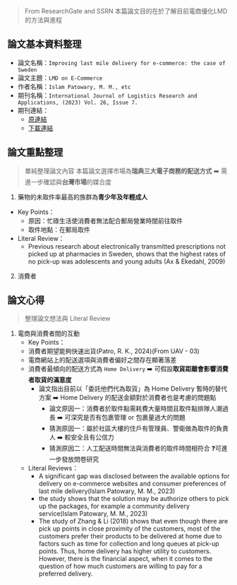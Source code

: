 > From ResearchGate and SSRN
> 本篇論文目的在於了解目前電商優化LMD的方法與進程

## 論文基本資料整理
- 論文名稱：`Improving last mile delivery for e-commerce: the case of Sweden`
- 論文主題：`LMD on E-Commerce`
- 作者名稱：`Islam Patowary, M. M., etc`
- 期刊名稱：`International Journal of Logistics Research and Applications, (2023) Vol. 26, Issue 7.`
- 期刊連結：
  - [原連結](https://www.tandfonline.com/doi/full/10.1080/13675567.2021.1998396)
  - [下載連結](https://papers.ssrn.com/sol3/papers.cfm?abstract_id=3696665)

## 論文重點整理
> 單純整理論文內容
> 本篇論文選擇市場為**瑞典三大電子商務的配送方式** ➡️ 需進一步確認與**台灣市場**的媒合度
1. 藥物的未取件率最高的族群為**青少年及年輕成人**
  - Key Points：
    - 原因：忙碌生活使消費者無法配合郵局營業時間前往取件
    - 取件地點：在郵局取件
  - Literal Review：
    - Previous research about electronically transmitted prescriptions not picked up at pharmacies in Sweden, shows that the highest rates of no pick-up was adolescents and young adults (Ax & Ekedahl, 2009)
2. 消費者  


## 論文心得
> 整理論文想法與 Literal Review

1. 電商與消費者間的互動
   -  Key Points：
     - 消費者期望能夠快速出貨(Patro, R. K., 2024)(From UAV - 03)
     - 電商網站上的配送選項與消費者偏好之間存在顯著落差
     - 消費者最傾向的配送方式為 `Home Delivery` ➡️ 可假設**取貨距離會影響消費者取貨的滿意度**
       - 論文指出目前以「委託他們代為取貨」為 Home Delivery 暫時的替代方案 ➡️ Home Delivery 的配送金額對於消費者也是考慮的問題點
         - 論文原因一：消費者於取件點需耗費大量時間且取件點排隊人潮過長 ➡️ 可深究是否有包裹管理 or 包裹量過大的問題
         - 猜測原因一：屬於社區大樓的住戶有管理員、警衛做為取件的負責人 ➡️ 較安全且有公信力
         - 猜測原因二：人工配送時間無法與消費者的取件時間相符合 ❓可進一步發放問卷研究
   - Literal Reviews：
     - A significant gap was disclosed between the available options for delivery on e-commerce
websites and consumer preferences of last mile delivery(Islam Patowary, M. M., 2023)  
     - the study shows that the solution may be authorize others to pick up the packages, for example a community delivery service(Islam Patowary, M. M., 2023)
     - The study of Zhang & Li (2018) shows that even though there are pick up
points in close proximity of the customers, most of the customers prefer their products to be
delivered at home due to factors such as time for collection and long queues at pick-up points.
Thus, home delivery has higher utility to customers. However, there is the financial aspect,
when it comes to the question of how much customers are willing to pay for a preferred
delivery.
